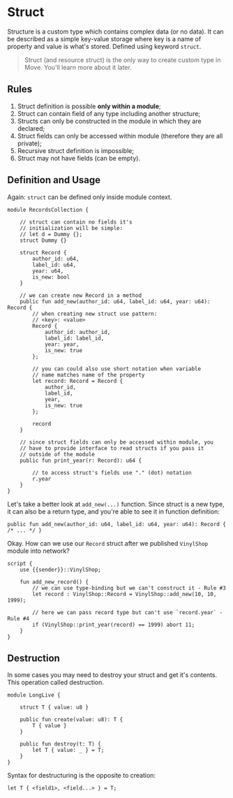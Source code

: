 # Struct

Structure is a custom type which contains complex data (or no data). It can be described as a simple key-value storage where key is a name of property and value is what's stored. Defined using keyword `struct`.

> Struct (and resource struct) is the only way to create custom type in Move. You'll learn more about it later.

## Rules

1. Struct definition is possible **only within a module**;
2. Struct can contain field of any type including another structure;
3. Structs can only be constructed in the module in which they are declared;
4. Struct fields can only be accessed within module (therefore they are all private);
5. Recursive struct definition is impossible;
6. Struct may not have fields (can be empty).

## Definition and Usage

Again: `struct` can be defined only inside module context.

```Move
module RecordsCollection {

    // struct can contain no fields it's
    // initialization will be simple:
    // let d = Dummy {};
    struct Dummy {}

    struct Record {
        author_id: u64,
        label_id: u64,
        year: u64,
        is_new: bool
    }

    // we can create new Record in a method
    public fun add_new(author_id: u64, label_id: u64, year: u64): Record {
        // when creating new struct use pattern:
        // <key>: <value>
        Record {
            author_id: author_id,
            label_id: label_id,
            year: year,
            is_new: true
        };

        // you can could also use short notation when variable
        // name matches name of the property
        let record: Record = Record {
            author_id,
            label_id,
            year,
            is_new: true
        };

        record
    }

    // since struct fields can only be accessed within module, you
    // have to provide interface to read structs if you pass it
    // outside of the module
    public fun print_year(r: Record): u64 {

        // to access struct's fields use "." (dot) notation
        r.year
    }
}
```

Let's take a better look at `add_new(...)` function. Since struct is a new type, it can also be a return type, and you're able to see it in function definition:

```Move
public fun add_new(author_id: u64, label_id: u64, year: u64): Record { /* ... */ }
```

Okay. How can we use our `Record` struct after we published `VinylShop` module into network?

```Move
script {
    use {{sender}}::VinylShop;

    fun add_new_record() {
        // we can use type-binding but we can't construct it - Rule #3
        let record : VinylShop::Record = VinylShop::add_new(10, 10, 1999);

        // here we can pass record type but can't use `record.year` - Rule #4
        if (VinylShop::print_year(record) == 1999) abort 11;
    }
}
```

## Destruction

In some cases you may need to destroy your struct and get it's contents. This operation called destruction.

```Move
module LongLive {

    struct T { value: u8 }

    public fun create(value: u8): T {
        T { value }
    }

    public fun destroy(t: T) {
        let T { value: _ } = T;
    }
}
```

Syntax for destructuring is the opposite to creation:
```
let T { <field1>, <field...> } = T;
```
